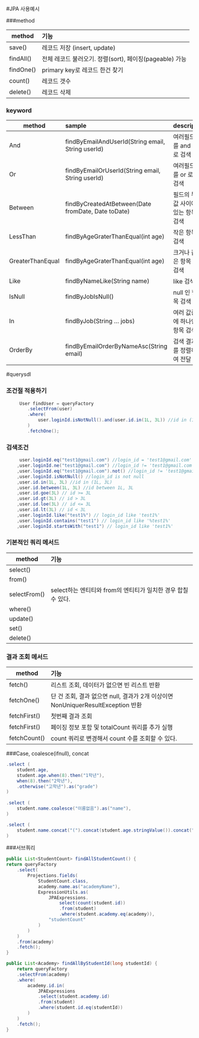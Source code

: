 #JPA 사용예시

###method	 

| method | 기능 |
|---|:---|
|save()|레코드 저장 (insert, update)|
|findAll()|전체 레코드 불러오기. 정렬(sort), 페이징(pageable) 가능|
|findOne()|primary key로 레코드 한건 찾기|
|count()| 레코드 갯수|
|delete()|레코드 삭제|


### keyword
| method | sample | descript |
|---|:---|:---|
|And                |findByEmailAndUserId(String email, String userId)      |여러필드를 and 로 검색|
|Or                 |findByEmailOrUserId(String email, String userId)       |여러필드를 or 로 검색|
|Between            |findByCreatedAtBetween(Date fromDate, Date toDate)     |필드의 두 값 사이에 있는 항목 검색|
|LessThan           |findByAgeGraterThanEqual(int age)                      |작은 항목 검색|
|GreaterThanEqual   |findByAgeGraterThanEqual(int age)                      |크거나 같은 항목 검색|
|Like               |findByNameLike(String name)                            |like 검색|
|IsNull             |findByJobIsNull()                                      |null 인 항목 검색|
|In                 |findByJob(String … jobs)                               |여러 값중에 하나인 항목 검색|
|OrderBy            |findByEmailOrderByNameAsc(String email)                |검색 결과를 정렬하여 전달|



#querysdl

### 조건절 적용하기
```java
     User findUser = queryFactory
        .selectFrom(user)
        .where(
            user.loginId.isNotNull().and(user.id.in(1L, 3L)) //id in (1L, 3L)
        )
        .fetchOne();
```

### 검색조건
```java
     user.loginId.eq("test1@gmail.com") //login_id = 'test1@gmail.com'
    ,user.loginId.ne("test1@gmail.com") //login_id != 'test1@gmail.com'
    ,user.loginId.eq("test1@gmail.com").not() //login_id != 'test1@gmail.com'
    ,user.loginId.isNotNull() //login_id is not null
    ,user.id.in(1L, 3L) //id in (1L, 3L)
    ,user.id.between(1L, 3L) //id between 1L, 3L
    ,user.id.goe(3L) // id >= 3L
    ,user.id.gt(3L) // id > 3L
    ,user.id.loe(3L) // id <= 3L
    ,user.id.lt(3L) // id < 3L
    ,user.loginId.like("test1%") // login_id like 'test1%'
    ,user.loginId.contains("test1") // login_id like '%test1%'
    ,user.loginId.startsWith("test1") // login_id like 'test1%'	 
```

### 기본적인 쿼리 메서드
| method | 기능 |
|---|:---|
|select()||
|from()||
|selectFrom()|select하는 엔티티와 from의 엔티티가 일치한 경우 합칠 수 있다.|
|where()||
|update()||
|set()||
|delete()||

### 결과 조회 메서드
| method | 기능 |
|---|:---|
|fetch()|리스트 조회, 데이터가 없으면 빈 리스트 반환|
|fetchOne()|단 건 조회, 결과 없으면 null, 결과가 2개 이상이면 NonUniquerResultException 반환|
|fetchFirst()|첫번째 결과 조회|
|fetchFirst()|페이징 정보 포함 및 totalCount 쿼리를 추가 실행|
|fetchCount()|count 쿼리로 변경해서 count 수를 조회할 수 있다.|
 
	 	 
	 	 
###Case, coalesce(ifnull), concat
```java
.select (
    student.age,
    student.age.when(8).then("1학년"),
    when(8).then("2학년"),
    .otherwise("고학년").as("grade")
)
    
.select (
    student.name.coalesce("이름없음").as("name"),
)

.select (
    student.name.concat("(").concat(student.age.stringValue()).concat(")").as("name"),
)

```

###서브쿼리
```java
public List<StudentCount> findAllStudentCount() {
return queryFactory
    .select(
        Projections.fields(
            StudentCount.class,
            academy.name.as("academyName"),
            ExpressionUtils.as(
                JPAExpressions.
                    select(count(student.id))
                    .from(student)
                    .where(student.academy.eq(academy)),
                "studentCount"
            )
        )
    )
    .from(academy)
    .fetch();
}

public List<Academy> findAllByStudentId(long studentId) {
    return queryFactory
    .selectFrom(academy)
    .where(
        academy.id.in(
            JPAExpressions
            .select(student.academy.id)
            .from(student)
            .where(student.id.eq(studentId))
        )
    )
    .fetch();
}
```







